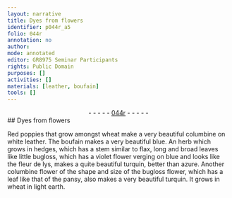 ```yaml
---
layout: narrative
title: Dyes from flowers
identifier: p044r_a5
folio: 044r
annotation: no
author:
mode: annotated
editor: GR8975 Seminar Participants
rights: Public Domain
purposes: []
activities: []
materials: [leather, boufain]
tools: []
---
```


 <div class="folio" align="center">- - - - - <a href="http://gallica.bnf.fr/ark:/12148/btv1b10500001g/f93.image" target="_blank">044r</a> - - - - - </div>  
## Dyes from flowers

 
<span class="plant">Red poppies</span> that grow amongst <span class="plant">wheat</span> make a very beautiful columbine on white <span class="material">leather</span>. The <span class="material">boufain</span> makes a very beautiful blue. An <span class="plant">herb</span> which grows in hedges, which has a stem similar to <span class="plant">flax</span>, long and broad leaves like little <span class="plant">bugloss</span>, which has a violet <span class="plant">flower</span> verging on blue and looks like the fleur de lys, makes a quite beautiful turquin, better than azure. Another columbine flower of the shape and size of the bugloss flower, which has a leaf like that of the <span class="plant">pansy</span>, also makes a very beautiful turquin. It grows in wheat in light earth.
 